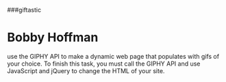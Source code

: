 ###giftastic
# Bobby Hoffman

use the GIPHY API to make a dynamic web page that populates with gifs of your choice. To finish this task, you must call the GIPHY API and use JavaScript and jQuery to change the HTML of your site.


